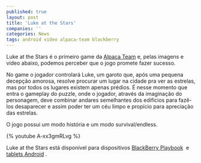 ```yaml
---
published: true
layout: post
title: 'Luke at the Stars'
companies: ''
categories: News
tags: android video alpaca-team blackberry
---
```

Luke at the Stars é o primeiro game da <a href="http://alpacateam.com/">Alpaca Team</a>
 e, pelas imagens e vídeo abaixo, podemos perceber que o jogo promete fazer sucesso.




No game o jogador controlará Luke, um garoto que, após uma pequena decepção amorosa, resolve procurar um lugar na cidade pra ver as estrelas, mas por todos os lugares existem apenas prédios. É nesse momento que entra o gameplay do puzzle, onde o jogador, através da imaginação do personagem, deve combinar andares semelhantes dos edifícios para fazê-los desaparecer e assim poder ter um céu limpo e propício para apreciação das estrelas.




O jogo possui um modo história e um modo survival/endless.


{% youtube A-xx3gmRLvg %}

Luke at the Stars está disponível para dispositivos <a href="http://appworld.blackberry.com/webstore/content/25007901/" target="_blank">BlackBerry Playbook</a>
 e <a href="https://play.google.com/store/apps/details?id=air.com.alpaca.luke&amp;feature=search_result#?t=W251bGwsMSwxLDEsImFpci5jb20uYWxwYWNhLmx1a2UiXQ.." target="_blank">tablets Android</a>
.